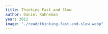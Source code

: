 ```yaml
---
title: Thinking Fast and Slow
author: Daniel Kahneman
year: 2012
image: "./read/thinking-fast-and-slow.webp"
---
```

